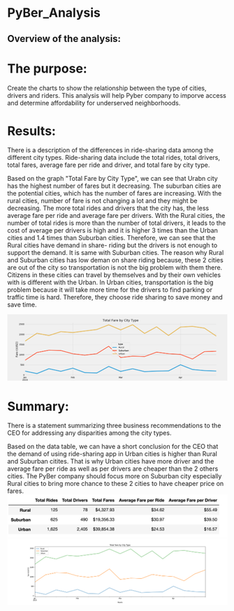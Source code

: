 # PyBer_Analysis
## Overview of the analysis:

# The purpose:  
Create the charts to show the relationship between the type of cities, drivers and riders. This analysis will help Pyber company to  imporve access and determine affordability for underserved neighborhoods.

# Results:

There is a description of the differences in ride-sharing data among the different city types. Ride-sharing data include the total rides, total drivers, total fares, average fare per ride and driver, and total fare by city type. 

Based on the graph "Total Fare by City Type", we can see that Urabn city has the highest number of fares but it decreasing. The suburban cities are the potential cities, which has the number of fares are increasing. With the rural cities, number of fare is not changing a lot and they might be decreasing.
The more total rides and drivers that the city has, the less average fare per ride and average fare per drivers. With the Rural cities, the number of total rides is more than the number of total drivers, it leads to the cost of average per drivers is high and it is higher 3 times than the Urban cities and 1.4 times than Suburban cities. Therefore, we can see that the Rural cities have demand in share- riding but the drivers is not enough to support the demand. It is same with Suburban cities. The reason why Rural and Suburban cities has low deman on share riding because, these 2 cities are out of the city so transportation is not the big problem with them there. Citizens in these cities can travel by themselves and by their own vehicles with is different with the Urban. In Urban cities, transportation is the big problem because it will take more time for the drivers to find parking or traffic time is hard. Therefore, they choose ride sharing to save money and save time. 


![Summary](Resources/Challenge_fare_summary.png)

# Summary:

There is a statement summarizing three business recommendations to the CEO for addressing any disparities among the city types. 

Based on the data table, we can have a short conclusion for the CEO that the demand of using ride-sharing app in Urban cities is higher than Rural and Suburban citites. That is why Urban cities have more driver and the average fare per ride as well as per drivers are cheaper than the 2 others cities. The PyBer company should focus more on Suburban city especially Rural cities to bring more chance to these 2 cities to have cheaper price on fares. 
![Summary](Resources/Summary_DataFrame.png)
![Types](Resources/fares_by_city_type.png)
